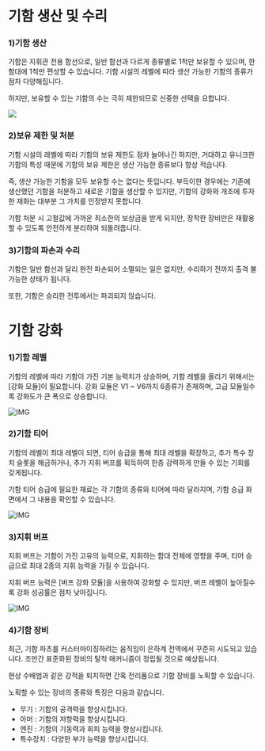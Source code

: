 # 기함 생산 및 수리

### 1)기함 생산

 기함은 지휘관 전용 함선으로, 일반 함선과 다르게 종류별로 1척만 보유할 수 있으며, 한 함대에 1척만 편성할 수 있습니다. 기함 시설의 레벨에 따라 생산 가능한 기함의 종류가 점차 다양해집니다. 

하지만, 보유할 수 있는 기함의 수는 극히 제한되므로 신중한 선택을 요합니다.

![](https://s3.ap-northeast-2.amazonaws.com/an2img/guide/202_001FlagshipBuild.png)



### 2)보유 제한 및 처분

 기함 시설의 레벨에 따라 기함의 보유 제한도 점차 늘어나긴 하지만, 거대하고 유니크한 기함의 특성 때문에 기함의 보유 제한은 생산 가능한 종류보다 항상 적습니다.

즉, 생산 가능한 기함을 모두 보유할 수는 없다는 뜻입니다. 부득이한 경우에는 기존에 생산했던 기함을 처분하고 새로운 기함을 생산할 수 있지만, 기함의 강화와 개조에 투자한 재화는 대부분 그 가치를 인정받지 못합니다.

기함 처분 시 고철값에 가까운 최소한의 보상금을 받게 되지만, 장착한 장비만은 재활용할 수 있도록 안전하게 분리하여 되돌려줍니다.



### 3)기함의 파손과 수리

 기함은 일반 함선과 달리 완전 파손되어 소멸되는 일은 없지만, 수리하기 전까지 출격 불가능한 상태가 됩니다.

또한, 기함은 승리한 전투에서는 파괴되지 않습니다.









# 기함 강화

### 1)기함 레벨

 기함의 레벨에 따라 기함이 가진 기본 능력치가 상승하며, 기함 레벨을 올리기 위해서는 [강화 모듈]이 필요합니다. 강화 모듈은 V1 ~ V6까지 6종류가 존재하며, 고급 모듈일수록 강화도가 큰 폭으로 상승합니다.

![IMG]()



### 2)기함 티어

 기함의 레벨이 최대 레벨이 되면, 티어 승급을 통해 최대 레벨을 확장하고, 추가 특수 장치 슬롯을 해금하거나, 추가 지휘 버프를 획득하여 한층 강력하게 만들 수 있는 기회를 갖게됩니다.

기함 티어 승급에 필요한 재료는 각 기함의 종류와 티어에 따라 달라지며, 기함 승급 화면에서 그 내용을 확인할 수 있습니다.

![IMG]()



### 3)지휘 버프

 지휘 버프는 기함이 가진 고유의 능력으로, 지휘하는 함대 전체에 영향을 주며, 티어 승급으로 최대 2종의 지휘 능력을 가질 수 있습니다.

지휘 버프 능력은 [버프 강화 모듈]을 사용하여 강화할 수 있지만, 버프 레벨이 높아질수록 강화 성공률은 점차 낮아집니다.

![IMG]()



### 4)기함 장비

 최근, 기함 파츠를 커스터마이징하려는 움직임이 은하계 전역에서 꾸준히 시도되고 있습니다. 조만간 표준화된 장비의 탈착 매커니즘이 정립될 것으로 예상됩니다.

현상 수배범과 같은 강적을 퇴치하면 간혹 전리품으로 기함 장비를 노획할 수 있습니다.

노획할 수 있는 장비의 종류와 특징은 다음과 같습니다.

- 무기 : 기함의 공격력을 향상시킵니다.
- 아머 : 기함의 저항력을 향상시킵니다.
- 엔진 : 기함의 기동력과 회피 능력을 향상시킵니다.
- 특수장치 : 다양한 부가 능력을 향상시킵니다.